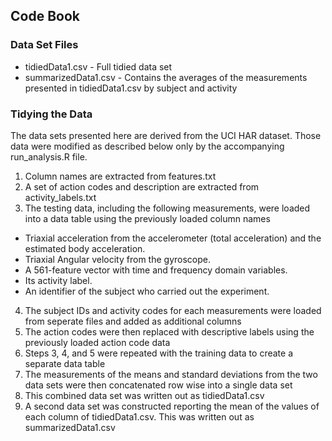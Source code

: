 ## Code Book

### Data Set Files
* tidiedData1.csv - Full tidied data set
* summarizedData1.csv - Contains the averages of the measurements presented in tidiedData1.csv by subject and activity


### Tidying the Data
The data sets presented here are derived from the UCI HAR dataset.  Those data were modified as described below only by the accompanying run_analysis.R file.

1. Column names are extracted from features.txt
2. A set of action codes and description are extracted from activity_labels.txt
3. The testing data, including the following measurements, were loaded into a data table using the previously loaded column names
  - Triaxial acceleration from the accelerometer (total acceleration) and the estimated body acceleration.
  - Triaxial Angular velocity from the gyroscope. 
  - A 561-feature vector with time and frequency domain variables. 
  - Its activity label. 
  - An identifier of the subject who carried out the experiment.
4. The subject IDs and activity codes for each measurements were loaded from seperate files and added as additional columns
5. The action codes were then replaced with descriptive labels using the previously loaded action code data
6. Steps 3, 4, and 5 were repeated with the training data to create a separate data table
7. The measurements of the means and standard deviations from the two data sets were then concatenated row wise into a single data set
8. This combined data set was written out as tidiedData1.csv 
9. A second data set was constructed reporting the mean of the values of each column of tidiedData1.csv.  This was written out as summarizedData1.csv